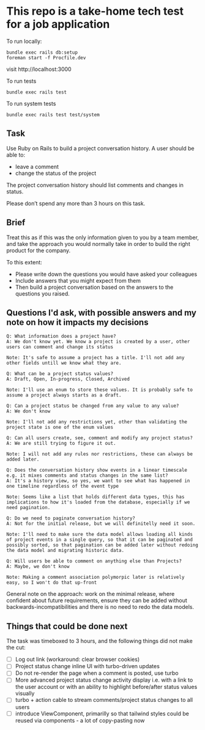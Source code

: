 # This repo is a take-home tech test for a job application

To run locally:
```
bundle exec rails db:setup
foreman start -f Procfile.dev
```
visit http://localhost:3000


To run tests
```
bundle exec rails test
```

To run system tests
```
bundle exec rails test test/system
```


## Task

Use Ruby on Rails to build a project conversation history. A user should be able to:

- leave a comment
- change the status of the project

The project conversation history should list comments and changes in status.

Please don’t spend any more than 3 hours on this task.

## Brief

Treat this as if this was the only information given to you by a team member, and take the approach you would normally take in order to build the right product for the company.

To this extent:

- Please write down the questions you would have asked your colleagues
- Include answers that you might expect from them
- Then build a project conversation based on the answers to the questions you raised.

## Questions I'd ask, with possible answers and my note on how it impacts my decisions

```
Q: What information does a project have?
A: We don't know yet. We know a project is created by a user, other users can comment and change its status

Note: It's safe to assume a project has a title. I'll not add any other fields untill we know what they are.
```

```
Q: What can be a project status values?
A: Draft, Open, In-progress, Closed, Archived

Note: I'll use an enum to store these values. It is probably safe to assume a project always starts as a draft.
```

```
Q: Can a project status be changed from any value to any value?
A: We don't know

Note: I'll not add any restrictions yet, other than validating the project state is one of the enum values
```

```
Q: Can all users create, see, comment and modify any project status?
A: We are still trying to figure it out.

Note: I will not add any rules nor restrictions, these can always be added later.
```

```
Q: Does the conversation history show events in a linear timescale e.g. it mixes comments and status changes in the same list?
A: It's a history view, so yes, we want to see what has happened in one timeline regardless of the event type

Note: Seems like a list that holds different data types, this has implications to how it's loaded from the database, especially if we need pagination.
```

```
Q: Do we need to paginate conversation history?
A: Not for the initial release, but we will definitelly need it soon.

Note: I'll need to make sure the data model allows loading all kinds of project events in a single query, so that it can be paginated and possibly sorted, so that pagination can be added later without redoing the data model and migrating historic data.
```

```
Q: Will users be able to comment on anything else than Projects?
A: Maybe, we don't know

Note: Making a comment association polymorpic later is relatively easy, so I won't do that up-front
```

General note on the approach: work on the minimal release, where confident about future requirements, ensure they can be added without backwards-incompatibilities and there is no need to redo the data models.

## Things that could be done next

The task was timeboxed to 3 hours, and the following things did not make the cut:

- [ ] Log out link (workaround: clear browser cookies)
- [ ] Project status change inline UI with turbo-driven updates
- [ ] Do not re-render the page when a comment is posted, use turbo
- [ ] More advanced project status change activity display i.e. with a link to the user account or with an ability to highlight before/after status values visually
- [ ] turbo + action cable to stream comments/project status changes to all users
- [ ] introduce ViewComponent, primarilly so that tailwind styles could be reused via components - a lot of copy-pasting now